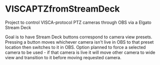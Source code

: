 # VISCAPTZfromStreamDeck

Project to control VISCA-protocol PTZ cameras through OBS via a Elgato Stream Deck

Goal is to have Stream Deck buttons correspond to camera view presets.  Pressing a button moves whichever camera isn't live in OBS to that preset location then switches to it in OBS.  Option planned to force a selected camera to be used - if that camera is live it will move other camera to wide view and transition to it before moving requested camera.
